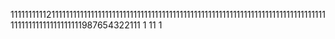 111111111121111111111111111111111111111111111111111111111111111111111111111111111111111111111111111111111111987654322111
1
11
1
